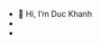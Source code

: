 - 👋 Hi, I’m Duc Khanh
- 
- <!---👀 I’m interested in Nodejs,PHP,Reactjs,java
- 🌱 I’m currently learning ...
- 💞️ I’m looking to collaborate on ...
- 📫 How to reach me ...--->


<!---
duckanh0712/duckanh0712 is a ✨ special ✨ repository because its `README.md` (this file) appears on your GitHub profile.
You can click the Preview link to take a look at your changes.
--->
